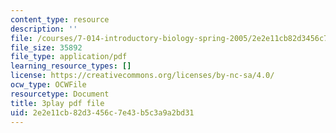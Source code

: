 ```yaml
---
content_type: resource
description: ''
file: /courses/7-014-introductory-biology-spring-2005/2e2e11cb82d3456c7e43b5c3a9a2bd31_ONYokXoy04Q.pdf
file_size: 35892
file_type: application/pdf
learning_resource_types: []
license: https://creativecommons.org/licenses/by-nc-sa/4.0/
ocw_type: OCWFile
resourcetype: Document
title: 3play pdf file
uid: 2e2e11cb-82d3-456c-7e43-b5c3a9a2bd31
---
```

